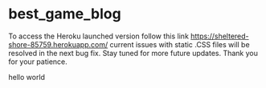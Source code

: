 # best_game_blog

To access the Heroku launched version follow this link https://sheltered-shore-85759.herokuapp.com/
current issues with static .CSS files will be resolved in the next bug fix. Stay tuned for more future updates. Thank you for your patience.

hello world
